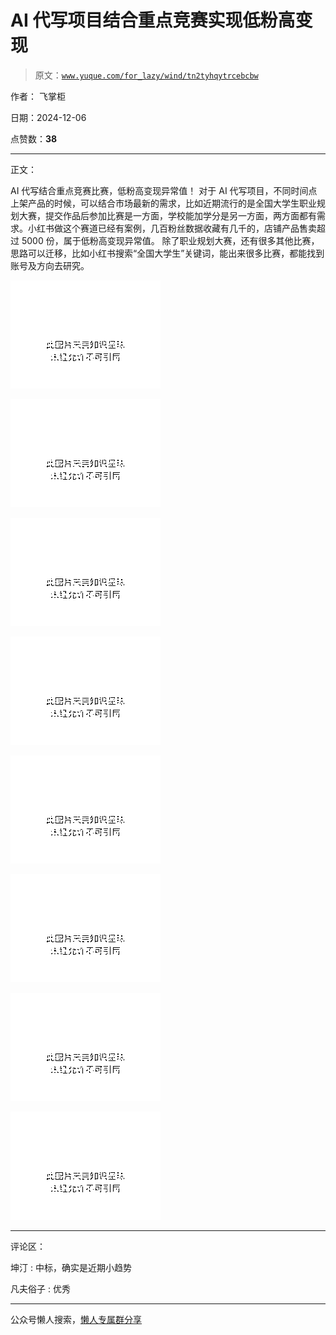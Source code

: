 # AI 代写项目结合重点竞赛实现低粉高变现

> 原文：[`www.yuque.com/for_lazy/wind/tn2tyhqytrcebcbw`](https://www.yuque.com/for_lazy/wind/tn2tyhqytrcebcbw)

作者： 飞掌柜

日期：2024-12-06

点赞数：**38**

* * *

正文：

AI 代写结合重点竞赛比赛，低粉高变现异常值！
对于 AI 代写项目，不同时间点上架产品的时候，可以结合市场最新的需求，比如近期流行的是全国大学生职业规划大赛，提交作品后参加比赛是一方面，学校能加学分是另一方面，两方面都有需求。小红书做这个赛道已经有案例，几百粉丝数据收藏有几千的，店铺产品售卖超过 5000 份，属于低粉高变现异常值。
除了职业规划大赛，还有很多其他比赛，思路可以迁移，比如小红书搜索“全国大学生”关键词，能出来很多比赛，都能找到账号及方向去研究。

![](img/4657d3e862e76335b558ec04503a2f90.png "None")

![](img/cbb2313107dbd10f9c00b63ac3dd3a9f.png "None")

![](img/fb6533c9917807d023058cbea28d29ba.png "None")

![](img/25aca5924d42eafae7a033b3570081c4.png "None")

![](img/9e5324ff68e9bdf4c86940b4c84b00d6.png "None")

![](img/828b7392944e0f09e054574af8f24157.png "None")

![](img/6238a6b93637bee672eb726f4124b9e9.png "None")

![](img/d3957315d9e073bbb2ab7bc6bf58b63a.png "None")

* * *

评论区：

坤汀 : 中标，确实是近期小趋势

凡夫俗子 : 优秀

* * *

公众号懒人搜索，[懒人专属群分享](https://lazybook.fun/#/blog/group)